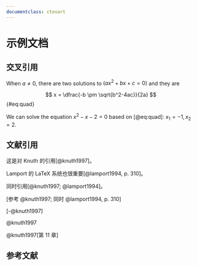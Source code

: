 ```yaml
---
documentclass: ctexart
---
```


# 示例文档

## 交叉引用

When $a \ne 0$, there are two solutions to $(ax^2 + bx + c = 0)$ and they are

$$ x = \dfrac{-b \pm \sqrt{b^2-4ac}}{2a} $$ {#eq:quad}

We can solve the equation $x^2 - x -2 = 0$ based on [@eq:quad]:
$x_1=-1,x_2=2$.

## 文献引用

这是对 Knuth 的引用[@knuth1997]。  

Lamport 的 LaTeX 系统也很重要[@lamport1994, p. 310]。

同时引用[@knuth1997; @lamport1994]。

[参考 @knuth1997; 同时 @lamport1994, p. 310]

[-@knuth1997]

@knuth1997

@knuth1997[第 11 章]

## 参考文献

<!-- 这里会自动生成参考文献列表 -->